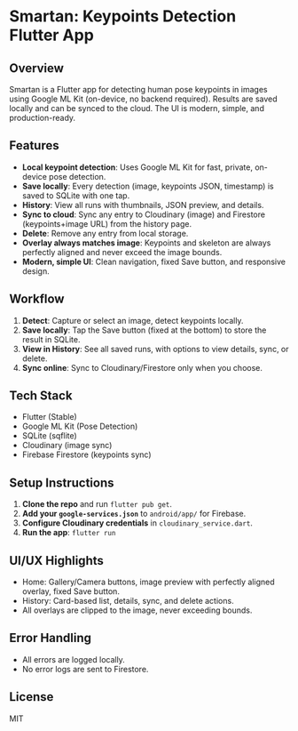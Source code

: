 # Smartan: Keypoints Detection Flutter App

## Overview
Smartan is a Flutter app for detecting human pose keypoints in images using Google ML Kit (on-device, no backend required). Results are saved locally and can be synced to the cloud. The UI is modern, simple, and production-ready.

## Features
- **Local keypoint detection**: Uses Google ML Kit for fast, private, on-device pose detection.
- **Save locally**: Every detection (image, keypoints JSON, timestamp) is saved to SQLite with one tap.
- **History**: View all runs with thumbnails, JSON preview, and details.
- **Sync to cloud**: Sync any entry to Cloudinary (image) and Firestore (keypoints+image URL) from the history page.
- **Delete**: Remove any entry from local storage.
- **Overlay always matches image**: Keypoints and skeleton are always perfectly aligned and never exceed the image bounds.
- **Modern, simple UI**: Clean navigation, fixed Save button, and responsive design.

## Workflow
1. **Detect**: Capture or select an image, detect keypoints locally.
2. **Save locally**: Tap the Save button (fixed at the bottom) to store the result in SQLite.
3. **View in History**: See all saved runs, with options to view details, sync, or delete.
4. **Sync online**: Sync to Cloudinary/Firestore only when you choose.

## Tech Stack
- Flutter (Stable)
- Google ML Kit (Pose Detection)
- SQLite (sqflite)
- Cloudinary (image sync)
- Firebase Firestore (keypoints sync)

## Setup Instructions
1. **Clone the repo** and run `flutter pub get`.
2. **Add your `google-services.json`** to `android/app/` for Firebase.
3. **Configure Cloudinary credentials** in `cloudinary_service.dart`.
4. **Run the app**: `flutter run`

## UI/UX Highlights
- Home: Gallery/Camera buttons, image preview with perfectly aligned overlay, fixed Save button.
- History: Card-based list, details, sync, and delete actions.
- All overlays are clipped to the image, never exceeding bounds.

## Error Handling
- All errors are logged locally.
- No error logs are sent to Firestore.

## License
MIT
